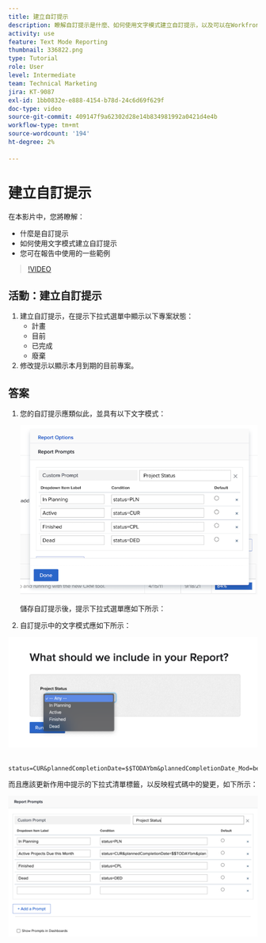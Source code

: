 ```yaml
---
title: 建立自訂提示
description: 瞭解自訂提示是什麼、如何使用文字模式建立自訂提示，以及可以在Workfront的報表中使用的一些範例。
activity: use
feature: Text Mode Reporting
thumbnail: 336822.png
type: Tutorial
role: User
level: Intermediate
team: Technical Marketing
jira: KT-9087
exl-id: 1bb0832e-e888-4154-b78d-24c6d69f629f
doc-type: video
source-git-commit: 409147f9a62302d28e14b834981992a0421d4e4b
workflow-type: tm+mt
source-wordcount: '194'
ht-degree: 2%

---
```


# 建立自訂提示

在本影片中，您將瞭解：

* 什麼是自訂提示
* 如何使用文字模式建立自訂提示
* 您可在報告中使用的一些範例

>[!VIDEO](https://video.tv.adobe.com/v/336822/?quality=12&learn=on)

## 活動：建立自訂提示

1. 建立自訂提示，在提示下拉式選單中顯示以下專案狀態：
   * 計畫
   * 目前
   * 已完成
   * 廢棄
1. 修改提示以顯示本月到期的目前專案。

## 答案

1. 您的自訂提示應類似此，並具有以下文字模式：

   ![在文字模式中建立新濾鏡的熒幕影像](assets/cp-01.png)

   儲存自訂提示後，提示下拉式選單應如下所示：

1. 自訂提示中的文字模式應如下所示：

![在文字模式中建立新濾鏡的熒幕影像](assets/cp-02.png)

```
   status=CUR&plannedCompletionDate=$$TODAYbm&plannedCompletionDate_Mod=between&plannedCompletionDate_Range=$$TODAYem 
```

而且應該更新作用中提示的下拉式清單標籤，以反映程式碼中的變更，如下所示：

![在文字模式中建立新濾鏡的熒幕影像](assets/cp-02a.png)
